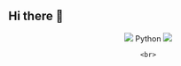 ## Hi there 👋

<!--
**yunjeooong/yunjeooong** is a ✨ _special_ ✨ repository because its `README.md` (this file) appears on your GitHub profile.

Here are some ideas to get you started:

- 🔭 I’m currently working on ...
- 🌱 I’m currently learning ...
- 👯 I’m looking to collaborate on ...
- 🤔 I’m looking for help with ...
- 💬 Ask me about ...
- 📫 How to reach me: ...
- 😄 Pronouns: ...
- ⚡ Fun fact: ...
-->
<div align=center>
	<img src="https://img.shields.io/badge/Spring-6DB33F?style=for-the-badge&logo=Spring&logoColor=white">
	Python
<img src="https://img.shields.io/badge/Python-3776AB?style=for-the-badge&logo=Python&logoColor=white">

    <br>
</div>
